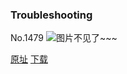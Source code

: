 ### Troubleshooting
No.1479
![图片不见了~~~](https://imgs.xkcd.com/comics/troubleshooting.png)

[原址](https://xkcd.com//1479) [下载](https://imgs.xkcd.com/comics/troubleshooting.png)

